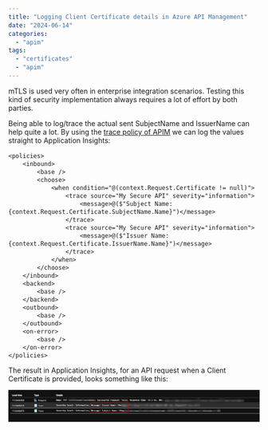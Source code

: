 ```yaml
---
title: "Logging Client Certificate details in Azure API Management"
date: "2024-06-14"
categories: 
  - "apim"
tags: 
  - "certificates"
  - "apim"
---
```


mTLS is used very often in enterprise integration scenarios. Testing this kind of security implementation always requires a lot of effort by both parties.

Being able to log/trace the actual sent SubjectName and IssuerName can help quite a lot.
By using the [trace policy of APIM](https://learn.microsoft.com/en-us/azure/api-management/trace-policy) we can log the values straight to Application Insights:

```
<policies>
    <inbound>
        <base />
        <choose>
            <when condition="@(context.Request.Certificate != null)">
                <trace source="My Secure API" severity="information">
                    <message>@($"Subject Name: {context.Request.Certificate.SubjectName.Name}")</message>
                </trace>
                <trace source="My Secure API" severity="information">
                    <message>@($"Issuer Name: {context.Request.Certificate.IssuerName.Name}")</message>
                </trace>
            </when>
        </choose>       
    </inbound>
    <backend>
        <base />
    </backend>
    <outbound>
        <base />        
    </outbound>
    <on-error>
        <base />
    </on-error>
</policies>
```

The result in Application Insights, for an API request when a Client Certificate is provided, looks something like this:

![Application Insight - API Management trace policy for logging ClientCertificate details](apim_logger_cert.png)


